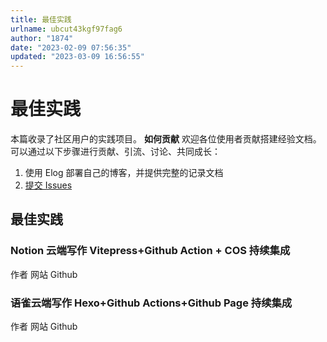 ```yaml
---
title: 最佳实践
urlname: ubcut43kgf97fag6
author: "1874"
date: "2023-02-09 07:56:35"
updated: "2023-03-09 16:56:55"
---
```


# 最佳实践

本篇收录了社区用户的实践项目。
**如何贡献**
欢迎各位使用者贡献搭建经验文档。可以通过以下步骤进行贡献、引流、讨论、共同成长：

1.  使用 Elog 部署自己的博客，并提供完整的记录文档
2.  [提交 Issues](https://github.com/LetTTGACO/elog/issues/2)

## 最佳实践

### Notion 云端写作 Vitepress+Github Action + COS 持续集成

作者
网站
Github

### 语雀云端写作 Hexo+Github Actions+Github Page 持续集成

作者
网站
Github
